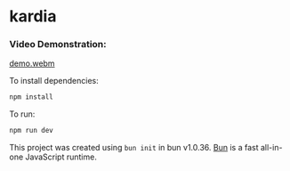 # kardia

### Video Demonstration:

[demo.webm](https://github.com/adilmajhoul/scrap_fmcsa/assets/124396997/aff28139-3ef7-4312-977e-2a9c98110412)

To install dependencies:

```bash
npm install
```

To run:

```bash
npm run dev
```

This project was created using `bun init` in bun v1.0.36. [Bun](https://bun.sh) is a fast all-in-one JavaScript runtime.

